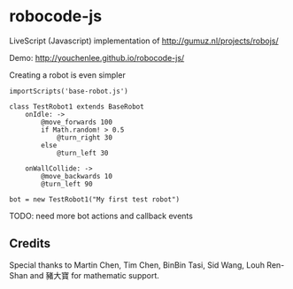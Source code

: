 robocode-js
===========

LiveScript (Javascript) implementation of http://gumuz.nl/projects/robojs/

Demo: http://youchenlee.github.io/robocode-js/

Creating a robot is even simpler

```
importScripts('base-robot.js')

class TestRobot1 extends BaseRobot
    onIdle: ->
        @move_forwards 100
        if Math.random! > 0.5
            @turn_right 30
        else
            @turn_left 30

    onWallCollide: ->
        @move_backwards 10
        @turn_left 90

bot = new TestRobot1("My first test robot")

```

TODO: need more bot actions and callback events


## Credits
Special thanks to Martin Chen, Tim Chen, BinBin Tasi, Sid Wang, Louh Ren-Shan and 豬大寶 for mathematic support.
